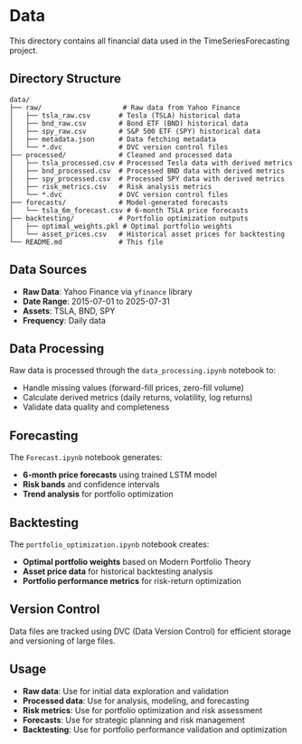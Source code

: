 # Data

This directory contains all financial data used in the TimeSeriesForecasting project.

## Directory Structure

```
data/
├── raw/                    # Raw data from Yahoo Finance
│   ├── tsla_raw.csv       # Tesla (TSLA) historical data
│   ├── bnd_raw.csv        # Bond ETF (BND) historical data
│   ├── spy_raw.csv        # S&P 500 ETF (SPY) historical data
│   ├── metadata.json      # Data fetching metadata
│   └── *.dvc              # DVC version control files
├── processed/             # Cleaned and processed data
│   ├── tsla_processed.csv # Processed Tesla data with derived metrics
│   ├── bnd_processed.csv  # Processed BND data with derived metrics
│   ├── spy_processed.csv  # Processed SPY data with derived metrics
│   ├── risk_metrics.csv   # Risk analysis metrics
│   └── *.dvc              # DVC version control files
├── forecasts/             # Model-generated forecasts
│   └── tsla_6m_forecast.csv # 6-month TSLA price forecasts
├── backtesting/           # Portfolio optimization outputs
│   ├── optimal_weights.pkl # Optimal portfolio weights
│   └── asset_prices.csv   # Historical asset prices for backtesting
└── README.md              # This file
```

## Data Sources

- **Raw Data**: Yahoo Finance via `yfinance` library
- **Date Range**: 2015-07-01 to 2025-07-31
- **Assets**: TSLA, BND, SPY
- **Frequency**: Daily data

## Data Processing

Raw data is processed through the `data_processing.ipynb` notebook to:
- Handle missing values (forward-fill prices, zero-fill volume)
- Calculate derived metrics (daily returns, volatility, log returns)
- Validate data quality and completeness

## Forecasting

The `Forecast.ipynb` notebook generates:
- **6-month price forecasts** using trained LSTM model
- **Risk bands** and confidence intervals
- **Trend analysis** for portfolio optimization

## Backtesting

The `portfolio_optimization.ipynb` notebook creates:
- **Optimal portfolio weights** based on Modern Portfolio Theory
- **Asset price data** for historical backtesting analysis
- **Portfolio performance metrics** for risk-return optimization

## Version Control

Data files are tracked using DVC (Data Version Control) for efficient storage and versioning of large files.

## Usage

- **Raw data**: Use for initial data exploration and validation
- **Processed data**: Use for analysis, modeling, and forecasting
- **Risk metrics**: Use for portfolio optimization and risk assessment
- **Forecasts**: Use for strategic planning and risk management
- **Backtesting**: Use for portfolio performance validation and optimization
